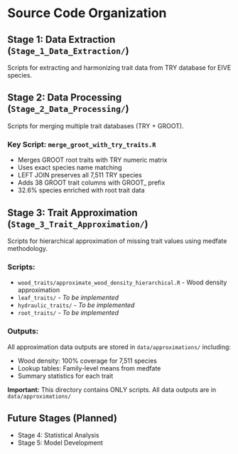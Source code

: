 # Source Code Organization

## Stage 1: Data Extraction (`Stage_1_Data_Extraction/`)
Scripts for extracting and harmonizing trait data from TRY database for EIVE species.

## Stage 2: Data Processing (`Stage_2_Data_Processing/`)
Scripts for merging multiple trait databases (TRY + GROOT).

### Key Script: `merge_groot_with_try_traits.R`
- Merges GROOT root traits with TRY numeric matrix
- Uses exact species name matching
- LEFT JOIN preserves all 7,511 TRY species
- Adds 38 GROOT trait columns with GROOT_ prefix
- 32.6% species enriched with root trait data

## Stage 3: Trait Approximation (`Stage_3_Trait_Approximation/`)
Scripts for hierarchical approximation of missing trait values using medfate methodology.

### Scripts:
- `wood_traits/approximate_wood_density_hierarchical.R` - Wood density approximation
- `leaf_traits/` - *To be implemented*
- `hydraulic_traits/` - *To be implemented*  
- `root_traits/` - *To be implemented*

### Outputs:
All approximation data outputs are stored in `data/approximations/` including:
- Wood density: 100% coverage for 7,511 species
- Lookup tables: Family-level means from medfate
- Summary statistics for each trait

**Important:** This directory contains ONLY scripts. All data outputs are in `data/approximations/`

## Future Stages (Planned)
- Stage 4: Statistical Analysis
- Stage 5: Model Development